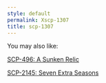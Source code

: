 ```yaml
---
style: default
permalink: Xscp-1307
title: scp-1307
---
```

You may also like:

[SCP-496: A Sunken Relic](http://scp-wiki.net/scp-496)

[SCP-2145: Seven Extra Seasons](http://scp-wiki.net/scp-2145)
